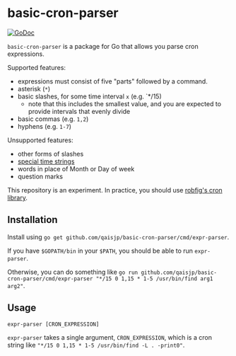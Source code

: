 # basic-cron-parser

[![GoDoc](https://godoc.org/github.com/qaisjp/basic-cron-parser?status.svg)](https://godoc.org/github.com/qaisjp/basic-cron-parser)

`basic-cron-parser` is a package for Go that allows you parse cron expressions.

Supported features:
- expressions must consist of five "parts" followed by a command.
- asterisk (`*`)
- basic slashes, for some time interval `x` (e.g. `*/15)
    - note that this includes the smallest value, and you are expected to provide intervals that evenly divide
- basic commas (e.g. `1,2`)
- hyphens (e.g. `1-7`)

Unsupported features:
- other forms of slashes
- [special time strings](https://en.wikipedia.org/wiki/Cron#Nonstandard_predefined_scheduling_definitions)
- words in place of Month or Day of week
- question marks

This repository is an experiment. In practice, you should use [robfig's cron library](https://github.com/robfig/cron).

## Installation

Install using `go get github.com/qaisjp/basic-cron-parser/cmd/expr-parser`.

If you have `$GOPATH/bin` in your `$PATH`, you should be able to run `expr-parser`.

Otherwise, you can do something like `go run github.com/qaisjp/basic-cron-parser/cmd/expr-parser "*/15 0 1,15 * 1-5 /usr/bin/find arg1 arg2"`.

## Usage

```
expr-parser [CRON_EXPRESSION]
```

`expr-parser` takes a single argument, `CRON_EXPRESSION`, which is a cron string like `"*/15 0 1,15 * 1-5 /usr/bin/find -L . -print0"`.
